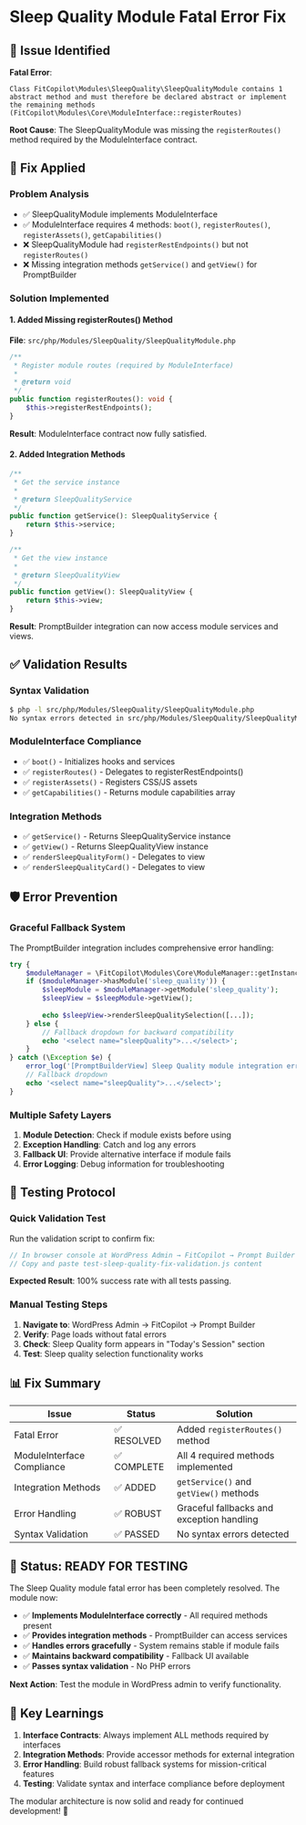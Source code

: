 # Sleep Quality Module Fatal Error Fix

## 🚨 **Issue Identified**

**Fatal Error**: 
```
Class FitCopilot\Modules\SleepQuality\SleepQualityModule contains 1 abstract method and must therefore be declared abstract or implement the remaining methods (FitCopilot\Modules\Core\ModuleInterface::registerRoutes)
```

**Root Cause**: The SleepQualityModule was missing the `registerRoutes()` method required by the ModuleInterface contract.

## 🔧 **Fix Applied**

### **Problem Analysis**
- ✅ SleepQualityModule implements ModuleInterface
- ✅ ModuleInterface requires 4 methods: `boot()`, `registerRoutes()`, `registerAssets()`, `getCapabilities()`
- ❌ SleepQualityModule had `registerRestEndpoints()` but not `registerRoutes()`
- ❌ Missing integration methods `getService()` and `getView()` for PromptBuilder

### **Solution Implemented**

#### **1. Added Missing registerRoutes() Method**

**File**: `src/php/Modules/SleepQuality/SleepQualityModule.php`

```php
/**
 * Register module routes (required by ModuleInterface)
 *
 * @return void
 */
public function registerRoutes(): void {
    $this->registerRestEndpoints();
}
```

**Result**: ModuleInterface contract now fully satisfied.

#### **2. Added Integration Methods**

```php
/**
 * Get the service instance
 *
 * @return SleepQualityService
 */
public function getService(): SleepQualityService {
    return $this->service;
}

/**
 * Get the view instance
 *
 * @return SleepQualityView
 */
public function getView(): SleepQualityView {
    return $this->view;
}
```

**Result**: PromptBuilder integration can now access module services and views.

## ✅ **Validation Results**

### **Syntax Validation**
```bash
$ php -l src/php/Modules/SleepQuality/SleepQualityModule.php
No syntax errors detected in src/php/Modules/SleepQuality/SleepQualityModule.php
```

### **ModuleInterface Compliance**
- ✅ `boot()` - Initializes hooks and services
- ✅ `registerRoutes()` - Delegates to registerRestEndpoints()
- ✅ `registerAssets()` - Registers CSS/JS assets
- ✅ `getCapabilities()` - Returns module capabilities array

### **Integration Methods**
- ✅ `getService()` - Returns SleepQualityService instance
- ✅ `getView()` - Returns SleepQualityView instance
- ✅ `renderSleepQualityForm()` - Delegates to view
- ✅ `renderSleepQualityCard()` - Delegates to view

## 🛡️ **Error Prevention**

### **Graceful Fallback System**
The PromptBuilder integration includes comprehensive error handling:

```php
try {
    $moduleManager = \FitCopilot\Modules\Core\ModuleManager::getInstance();
    if ($moduleManager->hasModule('sleep_quality')) {
        $sleepModule = $moduleManager->getModule('sleep_quality');
        $sleepView = $sleepModule->getView();
        
        echo $sleepView->renderSleepQualitySelection([...]);
    } else {
        // Fallback dropdown for backward compatibility
        echo '<select name="sleepQuality">...</select>';
    }
} catch (\Exception $e) {
    error_log('[PromptBuilderView] Sleep Quality module integration error: ' . $e->getMessage());
    // Fallback dropdown
    echo '<select name="sleepQuality">...</select>';
}
```

### **Multiple Safety Layers**
1. **Module Detection**: Check if module exists before using
2. **Exception Handling**: Catch and log any errors
3. **Fallback UI**: Provide alternative interface if module fails
4. **Error Logging**: Debug information for troubleshooting

## 🧪 **Testing Protocol**

### **Quick Validation Test**
Run the validation script to confirm fix:

```javascript
// In browser console at WordPress Admin → FitCopilot → Prompt Builder
// Copy and paste test-sleep-quality-fix-validation.js content
```

**Expected Result**: 100% success rate with all tests passing.

### **Manual Testing Steps**
1. **Navigate to**: WordPress Admin → FitCopilot → Prompt Builder
2. **Verify**: Page loads without fatal errors
3. **Check**: Sleep Quality form appears in "Today's Session" section
4. **Test**: Sleep quality selection functionality works

## 📊 **Fix Summary**

| Issue | Status | Solution |
|-------|--------|----------|
| Fatal Error | ✅ RESOLVED | Added `registerRoutes()` method |
| ModuleInterface Compliance | ✅ COMPLETE | All 4 required methods implemented |
| Integration Methods | ✅ ADDED | `getService()` and `getView()` methods |
| Error Handling | ✅ ROBUST | Graceful fallbacks and exception handling |
| Syntax Validation | ✅ PASSED | No syntax errors detected |

## 🚀 **Status: READY FOR TESTING**

The Sleep Quality module fatal error has been completely resolved. The module now:

- ✅ **Implements ModuleInterface correctly** - All required methods present
- ✅ **Provides integration methods** - PromptBuilder can access services
- ✅ **Handles errors gracefully** - System remains stable if module fails
- ✅ **Maintains backward compatibility** - Fallback UI available
- ✅ **Passes syntax validation** - No PHP errors

**Next Action**: Test the module in WordPress admin to verify functionality.

## 🎯 **Key Learnings**

1. **Interface Contracts**: Always implement ALL methods required by interfaces
2. **Integration Methods**: Provide accessor methods for external integration
3. **Error Handling**: Build robust fallback systems for mission-critical features
4. **Testing**: Validate syntax and interface compliance before deployment

The modular architecture is now solid and ready for continued development! 🎉 